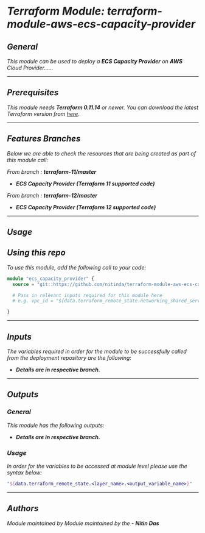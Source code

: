 # _Terraform Module: terraform-module-aws-ecs-capacity-provider_


## _General_

_This module can be used to deploy a_ _**ECS Capacity Provider** on **AWS** Cloud Provider......_


---

## _Prerequisites_

_This module needs **Terraform 0.11.14** or newer._
_You can download the latest Terraform version from_ [_here_](https://www.terraform.io/downloads.html).



---

## _Features Branches_

_Below we are able to check the resources that are being created as part of this module call:_

_From branch :_ _**terraform-11/master**_

- _**ECS Capacity Provider (Terraform 11 supported code)**_

_From branch :_ _**terraform-12/master**_

- _**ECS Capacity Provider (Terraform 12 supported code)**_


---

## _Usage_

## _Using this repo_

_To use this module, add the following call to your code:_

```tf
module "ecs_capacity_provider" {
  source = "git::https://github.com/nitinda/terraform-module-aws-ecs-capacity-provider.git?ref=master"

  # Pass in relevant inputs required for this module here
  # e.g. vpc_id = "${data.terraform_remote_state.networking_shared_services.vpc_id}"

}
```


---

## _Inputs_

_The variables required in order for the module to be successfully called from the deployment repository are the following:_

- _**Details are in respective branch.**_


---


## _Outputs_

### _General_

_This module has the following outputs:_


- _**Details are in respective branch.**_



### _Usage_

_In order for the variables to be accessed at module level please use the syntax below:_


```tf
"${data.terraform_remote_state.<layer_name>.<output_variable_name>}"
```
---



## _Authors_

_Module maintained by Module maintained by the -_ **_Nitin Das_**
